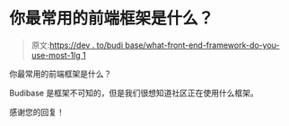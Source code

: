 # 你最常用的前端框架是什么？

> 原文:[https://dev . to/budi base/what-front-end-framework-do-you-use-most-1lg 1](https://dev.to/budibase/what-front-end-framework-do-you-use-most-1lg1)

你最常用的前端框架是什么？

Budibase 是框架不可知的，但是我们很想知道社区正在使用什么框架。

感谢您的回复！